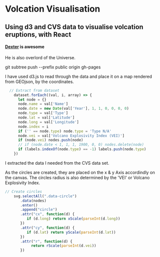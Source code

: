 # Volcation Visualisation

## Using d3 and CVS data to visualise volcation eruptions, with React



#### [Dexter](https://github.com/Dextorr/) is awesome



He is also overlord of the Universe.


git subtree push --prefix public origin gh-pages



I have used d3.js to read through the data and place it on a map rendered from GEOjson, by the coordinates.

```js
  // Extract from dataset
    dataset.forEach((val, i, array) => {
      let node = {}
      node.name = val['Name']
      node.date = new Date(val['Year'], 1, 1, 0, 0, 0, 0)
      node.type = val['Type']
      node.lat = val['Latitude']
      node.long = val['Longitude']
      node.index = i
      if ('' == node.type) node.type = 'Type N/A'
      node.vei = val['Volcano Explosivity Index (VEI)']
      if (node.vei) nodes.push(node)
      // if (node.date < 1, 1, 1, 1900, 0, 0) nodes.delete(node)
      if (labels.indexOf(node.type) == -1) labels.push(node.type)
    })
```

I extracted the data I needed from the CVS data set.

As the circles are created, they are placed on the x & y Axis accordindly on the canvas. The circles radius is also determined by the 'VEI' or Volcano Explosivity Index.

```js
// Create circles
    svg.selectAll(".data-circle")
       .data(nodes)
       .enter()
       .append("circle")
       .attr("cx", function(d) {
          if (d.long) return xScale(parseInt(d.long))
       })
       .attr("cy", function(d) {
          if (d.lat) return yScale(parseInt(d.lat))
       })
       .attr("r", function(d) {
       		return rScale(parseInt(d.vei))
       })
```

